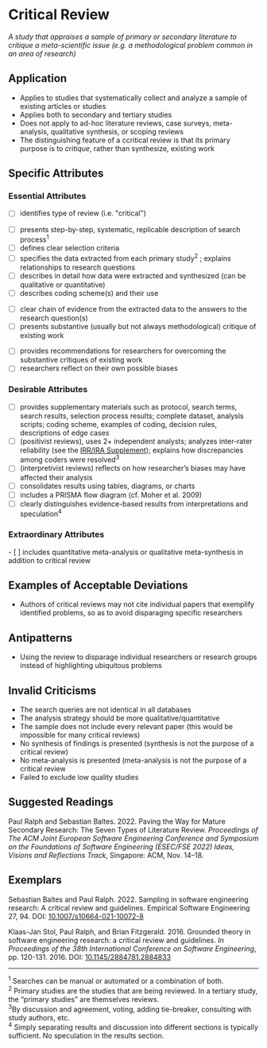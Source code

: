 # Critical Review 
<standard name="Critical Review">

*<desc>A study that appraises a sample of primary or secondary literature to critique a meta-scientific issue (e.g. a methodological problem common in an area of research)</desc>*


## Application 

-   Applies to studies that systematically collect and analyze a sample of existing articles or studies
-   Applies both to secondary and tertiary studies
-   Does not apply to ad-hoc literature reviews, case surveys, meta-analysis, qualitative synthesis, or scoping reviews
-   The distinguishing feature of a ccritical review is that its primary purpose is to _critique_, rather than synthesize, existing work

## Specific Attributes 

### Essential Attributes 
<checklist name="Essential">

<intro>

- [ ]	identifies type of review (i.e. "critical")

<method>

- [ ]	presents step-by-step, systematic, replicable description of search process<sup><a class="footnote footnote-ref">1</a></sup>  
- [ ]	defines clear selection criteria
- [ ]	specifies the data extracted from each primary study<sup><a class="footnote footnote-ref">2</a></sup>  ; explains relationships to research questions
- [ ]	describes in detail how data were extracted and synthesized (can be qualitative or quantitative)
- [ ]	describes coding scheme(s) and their use

<results>

- [ ]	clear chain of evidence from the extracted data to the answers to the research question(s)
- [ ]	presents substantive (usually but not always methodological) critique of existing work

<discussion>

- [ ] 	provides recommendations for researchers for overcoming the substantive critiques of existing work    
- [ ]   researchers reflect on their own possible biases 

<other>		

</checklist>

### Desirable Attributes 
<checklist name="Desirable">
	
- [ ]	provides supplementary materials such as protocol, search terms, search results, selection process results; complete dataset, analysis scripts; coding scheme, examples of coding, decision rules, descriptions of edge cases
- [ ]	(positivist reviews), uses 2+ independent analysts; analyzes inter-rater reliability (see the [IRR/IRA Supplement](https://github.com/acmsigsoft/EmpiricalStandards/blob/master/docs/supplements/InterRaterReliabilityAndAgreement.md)); explains how discrepancies among coders were resolved<sup><a class="footnote footnote-ref">3</a></sup> 
- [ ]	(interpretivist reviews) reflects on how researcher’s biases may have affected their analysis
- [ ]	consolidates results using tables, diagrams, or charts 
- [ ] 	includes a PRISMA flow diagram (cf. Moher et al. 2009)
- [ ]	clearly distinguishes evidence-based results from interpretations and speculation<sup><a class="footnote footnote-ref">4</a></sup>	
</checklist>
     
### Extraordinary Attributes
<checklist name="Extraordinary">
- [ ]	includes quantitative meta-analysis or qualitative meta-synthesis in addition to critical review	
	
</checklist>

## Examples of Acceptable Deviations 

- Authors of critical reviews may not cite individual papers that exemplify identified problems, so as to avoid disparaging specific researchers

## Antipatterns 

-   Using the review to disparage individual researchers or research groups instead of highlighting ubiquitous problems 
    
## Invalid Criticisms

-   The search queries are not identical in all databases
-   The analysis strategy should be more qualitative/quantitative
-   The sample does not include every relevant paper (this would be impossible for many critical reviews)
-   No synthesis of findings is presented (synthesis is not the purpose of a critical review)
-   No meta-analysis is presented (meta-analysis is not the purpose of a critical review
-   Failed to exclude low quality studies
	

## Suggested Readings 

Paul Ralph and Sebastian Baltes. 2022. Paving the Way for Mature Secondary Research: The Seven Types of Literature Review. *Proceedings of The ACM Joint European Software Engineering Conference and Symposium on the Foundations of Software Engineering (ESEC/FSE 2022) Ideas, Visions and Reflections Track*, Singapore: ACM, Nov. 14–18. 
	
## Exemplars

Sebastian Baltes and Paul Ralph. 2022. Sampling in software engineering research: A critical review and guidelines. Empirical Software Engineering 27, 94. DOI: [10.1007/s10664-021-10072-8](https://doi.org/10.1007/s10664-021-10072-8)

Klaas-Jan Stol, Paul Ralph, and Brian Fitzgerald. 2016. Grounded theory in software engineering research: a critical review and guidelines. _In Proceedings of the 38th International Conference on Software Engineering_, pp. 120-131. 2016. DOI: [10.1145/2884781.2884833](https://doi.org/10.1145/2884781.2884833)


---
<footnote><sup><a class="footnote footnote-text">1</a></sup> Searches can be manual or automated or a combination of both.</footnote><br>
<footnote><sup><a class="footnote footnote-text">2</a></sup> Primary studies are the studies that are being reviewed. In a tertiary study, the “primary studies” are themselves reviews.</footnote><br>
<footnote><sup><a class="footnote footnote-text">3</a></sup>By discussion and agreement, voting, adding tie-breaker, consulting with study authors, etc.</footnote><br>
<footnote><sup><a class="footnote footnote-text">4</a></sup> Simply separating results and discussion into different sections is typically sufficient. No speculation in the results section.</footnote><br>
</standard>
